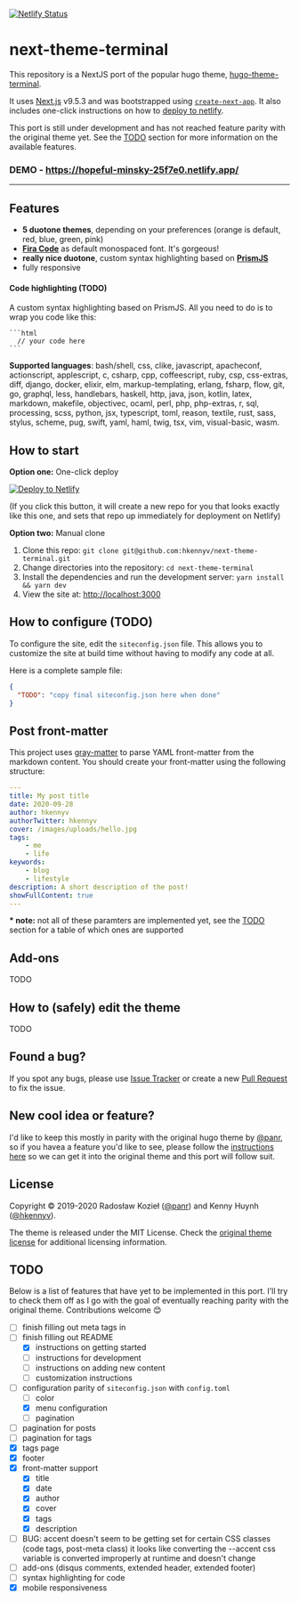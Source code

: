 [![Netlify Status](https://api.netlify.com/api/v1/badges/a1d39bd7-cb99-4836-84c7-faf67832905f/deploy-status)](https://app.netlify.com/sites/silly-rosalind-354c27/deploys)

# next-theme-terminal

This repository is a NextJS port of the popular hugo theme, [hugo-theme-terminal](https://github.com/panr/hugo-theme-terminal).

It uses [Next.js](https://nextjs.org/) v9.5.3 and was bootstrapped using
[`create-next-app`](https://github.com/vercel/next.js/tree/canary/packages/create-next-app).
It also includes one-click instructions on how to [deploy to netlify](#how-to-start).

This port is still under development and has not reached feature parity
with the original theme yet. See the [TODO](#todo) section for more
information on the available features.

### DEMO - https://hopeful-minsky-25f7e0.netlify.app/

---

## Features

- **5 duotone themes**, depending on your preferences (orange is default, red, blue, green, pink)
- [**Fira Code**](https://github.com/tonsky/FiraCode) as default monospaced font. It's gorgeous!
- **really nice duotone**, custom syntax highlighting based on [**PrismJS**](https://prismjs.com)
- fully responsive

#### Code highlighting (TODO)

A custom syntax highlighting based on PrismJS. All you need to do is to wrap you code like this:

````
```html
  // your code here
```
````

**Supported languages**: bash/shell, css, clike, javascript, apacheconf, actionscript, applescript, c, csharp, cpp, coffeescript, ruby, csp, css-extras, diff, django, docker, elixir, elm, markup-templating, erlang, fsharp, flow, git, go, graphql, less, handlebars, haskell, http, java, json, kotlin, latex, markdown, makefile, objectivec, ocaml, perl, php, php-extras, r, sql, processing, scss, python, jsx, typescript, toml, reason, textile, rust, sass, stylus, scheme, pug, swift, yaml, haml, twig, tsx, vim, visual-basic, wasm.

## How to start

**Option one:** One-click deploy

[![Deploy to Netlify](https://www.netlify.com/img/deploy/button.svg)](https://app.netlify.com/start/deploy?repository=https://github.com/hkennyv/next-theme-terminal)

(If you click this button, it will create a new repo for you that looks
exactly like this one, and sets that repo up immediately for deployment
on Netlify)

**Option two:** Manual clone

1. Clone this repo: `git clone git@github.com:hkennyv/next-theme-terminal.git`
2. Change directories into the repository: `cd next-theme-terminal`
3. Install the dependencies and run the development server: `yarn install && yarn dev`
4. View the site at: <http://localhost:3000>

## How to configure (TODO)

To configure the site, edit the `siteconfig.json` file. This allows you to
customize the site at build time without having to modify any code at all.

Here is a complete sample file:

```json
{
  "TODO": "copy final siteconfig.json here when done"
}
```

## Post front-matter

This project uses [gray-matter](https://github.com/jonschlinkert/gray-matter)
to parse YAML front-matter from the markdown content. You should create your
front-matter using the following structure:

```YAML
---
title: My post title
date: 2020-09-28
author: hkennyv
authorTwitter: hkennyv
cover: /images/uploads/hello.jpg
tags:
    - me
    - life
keywords:
    - blog
    - lifestyle
description: A short description of the post!
showFullContent: true
---
```

**\* note:** not all of these paramters are implemented yet, see the
[TODO](#todo) section for a table of which ones are supported

## Add-ons

TODO

## How to (safely) edit the theme

TODO

## Found a bug?

If you spot any bugs, please use [Issue Tracker](https://github.com/hkennyv/next-theme-terminal/issues) or create a new [Pull Request](https://github.com/hkennyv/next-theme-terminal/pulls) to fix the issue.

## New cool idea or feature?

I'd like to keep this mostly in parity with the original hugo theme by
[@panr](https://github.com/panr), so if you havea a feature you'd like to see,
please follow the [instructions here](https://github.com/panr/hugo-theme-terminal#new-cool-idea-or-feature-)
so we can get it into the original theme and this port will follow suit.

## License

Copyright © 2019-2020 Radosław Kozieł ([@panr](https://twitter.com/panr)) and Kenny Huynh ([@hkennyv](https://github.com/hkennyv)).

The theme is released under the MIT License. Check the [original theme license](https://github.com/hkennyv/next-theme-terminal/blob/master/LICENSE) for additional licensing information.

## TODO

Below is a list of features that have yet to be implemented in this port.
I'll try to check them off as I go with the goal of eventually reaching
parity with the original theme. Contributions welcome 😊

- [ ] finish filling out meta tags in <head>
- [ ] finish filling out README
  - [x] instructions on getting started
  - [ ] instructions for development
  - [ ] instructions on adding new content
  - [ ] customization instructions
- [ ] configuration parity of `siteconfig.json` with `config.toml`
  - [ ] color
  - [x] menu configuration
  - [ ] pagination
- [ ] pagination for posts
- [ ] pagination for tags
- [x] tags page
- [x] footer
- [x] front-matter support
  - [x] title
  - [x] date
  - [x] author
  - [x] cover
  - [x] tags
  - [x] description
- [ ] BUG: accent doesn't seem to be getting set for certain CSS classes (code tags, post-meta class)
      it looks like converting the --accent css variable is converted improperly at runtime and doesn't change
- [ ] add-ons (disqus comments, extended header, extended footer)
- [ ] syntax highlighting for code
- [x] mobile responsiveness
